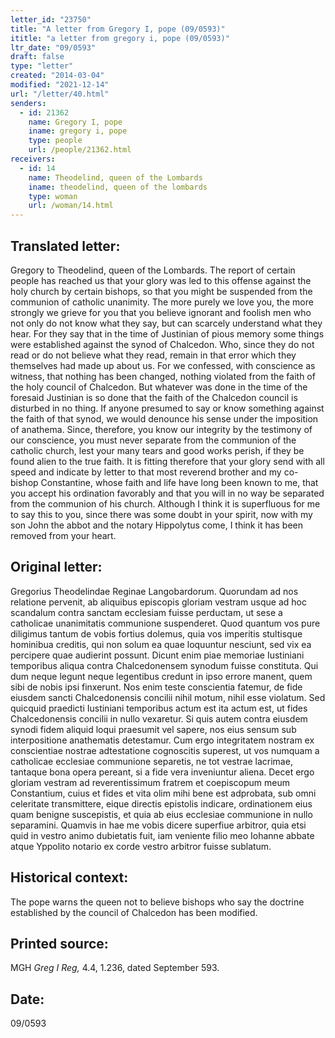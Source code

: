 ```yaml
---
letter_id: "23750"
title: "A letter from Gregory I, pope (09/0593)"
ititle: "a letter from gregory i, pope (09/0593)"
ltr_date: "09/0593"
draft: false
type: "letter"
created: "2014-03-04"
modified: "2021-12-14"
url: "/letter/40.html"
senders:
  - id: 21362
    name: Gregory I, pope
    iname: gregory i, pope
    type: people
    url: /people/21362.html
receivers:
  - id: 14
    name: Theodelind, queen of the Lombards
    iname: theodelind, queen of the lombards
    type: woman
    url: /woman/14.html
---
```

<h2> Translated letter:</h2>Gregory to Theodelind, queen of the Lombards.
The report of certain people has reached us that your glory was led to this offense against the holy church by certain bishops, so that you might be suspended from the communion of catholic unanimity.  The more purely we love you, the more strongly we grieve for you that you believe ignorant and foolish men who not only do not know what they say, but can scarcely understand what they hear.
For they say that in the time of Justinian of pious memory some things were established against the synod of Chalcedon.  Who, since they do not read or do not believe what they read, remain in that error which they themselves had made up about us.  For we confessed, with conscience as witness, that nothing has been changed, nothing violated from the faith of the holy council of Chalcedon.  But whatever was done in the time of the foresaid Justinian is so done that the faith of the Chalcedon council is disturbed in no thing.  If anyone presumed to say or know something against the faith of that synod, we would denounce his sense under the imposition of anathema.  Since, therefore, you know our integrity by the testimony of our conscience, you must never separate from the communion of the catholic church, lest your many tears and good works perish, if they be found alien to the true faith.
It is fitting therefore that your glory send with all speed and indicate by letter to that most reverend brother and my co-bishop Constantine, whose faith and life have long been known to me, that you accept his ordination favorably and that you will in no way be separated from the communion of his church.  Although I think it is superfluous for me to say this to you, since there was some doubt in your spirit, now with my son John the abbot and the notary Hippolytus come, I think it has been removed from your heart.
<h2 class="mt-4"> Original letter:</h2>Gregorius Theodelindae Reginae Langobardorum. Quorundam ad nos relatione pervenit, ab aliquibus episcopis gloriam vestram usque ad hoc scandalum contra sanctam ecclesiam fuisse perductam, ut sese a catholicae unanimitatis communione suspenderet. Quod quantum vos pure diligimus tantum de vobis fortius dolemus, quia vos imperitis stultisque hominibua creditis, qui non solum ea quae loquuntur nesciunt, sed vix ea percipere quae audierint possunt.
Dicunt enim piae memoriae Iustiniani temporibus aliqua contra Chalcedonensem synodum fuisse constituta. Qui dum neque legunt neque legentibus credunt in ipso errore manent, quem sibi de nobis ipsi finxerunt. Nos enim teste conscientia fatemur, de fide eiusdem sancti Chalcedonensis concilii nihil motum, nihil esse violatum. Sed quicquid praedicti Iustiniani temporibus actum est ita actum est, ut fides Chalcedonensis concilii in nullo vexaretur. Si quis autem contra eiusdem synodi fidem aliquid loqui praesumit vel sapere, nos eius sensum sub interpositione anathematis detestamur. Cum ergo integritatem nostram ex conscientiae nostrae adtestatione cognoscitis superest, ut vos numquam a catholicae ecclesiae communione separetis, ne tot vestrae lacrimae, tantaque bona opera pereant, si a fide vera inveniuntur aliena. Decet ergo gloriam vestram ad reverentissimum fratrem et coepiscopum meum Constantium, cuius et fides et vita olim mihi bene est adprobata, sub omni celeritate transmittere, eique directis epistolis indicare, ordinationem eius quam benigne suscepistis, et quia ab eius ecclesiae communione in nullo separamini. Quamvis in hae me vobis dicere superfiue arbitror, quia etsi quid in vestro animo dubietatis fuit, iam veniente filio meo Iohanne abbate atque Yppolito notario ex corde vestro arbitror fuisse sublatum.
<h2 class="mt-4"> Historical context:</h2>The pope warns the queen not to believe bishops who say the doctrine established by the council of Chalcedon has been modified.
<h2 class="mt-4"> Printed source:</h2><p>MGH <em>Greg I Reg,</em> 4.4, 1.236, dated September 593.</p><h2 class="mt-4"> Date:</h2>09/0593